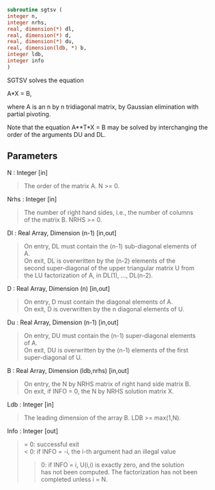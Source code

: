 ```fortran  
subroutine sgtsv (  
integer n,  
integer nrhs,  
real, dimension(*) dl,  
real, dimension(*) d,  
real, dimension(*) du,  
real, dimension(ldb, *) b,  
integer ldb,  
integer info  
)  
```  
  
SGTSV  solves the equation  
  
A*X = B,  
  
where A is an n by n tridiagonal matrix, by Gaussian elimination with  
partial pivoting.  
  
Note that the equation  A**T*X = B  may be solved by interchanging the  
order of the arguments DU and DL.  
  
## Parameters  
N : Integer [in]  
> The order of the matrix A.  N >= 0.  
  
Nrhs : Integer [in]  
> The number of right hand sides, i.e., the number of columns  
> of the matrix B.  NRHS >= 0.  
  
Dl : Real Array, Dimension (n-1) [in,out]  
> On entry, DL must contain the (n-1) sub-diagonal elements of  
> A.  
> On exit, DL is overwritten by the (n-2) elements of the  
> second super-diagonal of the upper triangular matrix U from  
> the LU factorization of A, in DL(1), ..., DL(n-2).  
  
D : Real Array, Dimension (n) [in,out]  
> On entry, D must contain the diagonal elements of A.  
> On exit, D is overwritten by the n diagonal elements of U.  
  
Du : Real Array, Dimension (n-1) [in,out]  
> On entry, DU must contain the (n-1) super-diagonal elements  
> of A.  
> On exit, DU is overwritten by the (n-1) elements of the first  
> super-diagonal of U.  
  
B : Real Array, Dimension (ldb,nrhs) [in,out]  
> On entry, the N by NRHS matrix of right hand side matrix B.  
> On exit, if INFO = 0, the N by NRHS solution matrix X.  
  
Ldb : Integer [in]  
> The leading dimension of the array B.  LDB >= max(1,N).  
  
Info : Integer [out]  
> = 0: successful exit  
> < 0: if INFO = -i, the i-th argument had an illegal value  
> > 0: if INFO = i, U(i,i) is exactly zero, and the solution  
> has not been computed.  The factorization has not been  
> completed unless i = N.  
  
